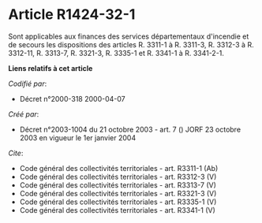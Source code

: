 # Article R1424-32-1

Sont applicables aux finances des services départementaux d'incendie et de secours les dispositions des articles R. 3311-1 à
R. 3311-3, R. 3312-3 à R. 3312-11, R. 3313-7, R. 3321-3, R. 3335-1 et R. 3341-1 à R. 3341-2-1.

**Liens relatifs à cet article**

_Codifié par_:

  - Décret n°2000-318 2000-04-07

_Créé par_:

  - Décret n°2003-1004 du 21 octobre 2003 - art. 7 () JORF 23 octobre 2003 en vigueur le 1er janvier 2004

_Cite_:

  - Code général des collectivités territoriales - art. R3311-1 (Ab)
  - Code général des collectivités territoriales - art. R3312-3 (V)
  - Code général des collectivités territoriales - art. R3313-7 (V)
  - Code général des collectivités territoriales - art. R3321-3 (V)
  - Code général des collectivités territoriales - art. R3335-1 (V)
  - Code général des collectivités territoriales - art. R3341-1 (V)
